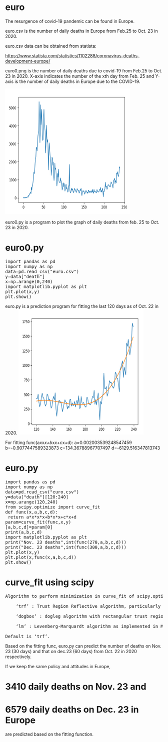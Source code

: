 # euro
The resurgence of covid-19 pandemic can be found in Europe.

euro.csv is the number of daily deaths in Europe from Feb.25 to Oct. 23 in 2020.

euro.csv data can be obtained from statista:

https://www.statista.com/statistics/1102288/coronavirus-deaths-development-europe/


euro0.png is the number of daily deaths due to covid-19 from Feb.25 to Oct. 23 in 2020. X-axis indicates the number of the xth day from Feb. 25 and Y-axis is the number of daily deaths in Europe due to the COVID-19.

<img src="./euro0.png" height=400 width=400>

euro0.py is a program to plot the graph of daily deaths from feb. 25 to Oct. 23 in 2020.
# euro0.py
<pre>
import pandas as pd
import numpy as np
data=pd.read_csv("euro.csv")
y=data["death"]
x=np.arange(0,240)
import matplotlib.pyplot as plt
plt.plot(x,y)
plt.show()
</pre>

euro.py is a prediction program for fitting the last 120 days as of Oct. 22 in 2020.
<img src="./euro.png" height=400 width=400>

For fitting func(a*x*x*x+b*x*x+c*x+d):
a=0.002003539248547459 b=-0.9077447589323873 c=134.36788967707497 d=-6129.516347813743

# euro.py
<pre>
import pandas as pd
import numpy as np
data=pd.read_csv("euro.csv")
y=data["death"][120:240]
x=np.arange(120,240)
from scipy.optimize import curve_fit
def func(x,a,b,c,d):
 return a*x*x*x+b*x*x+c*x+d
param=curve_fit(func,x,y)
[a,b,c,d]=param[0]
print(a,b,c,d)
import matplotlib.pyplot as plt
print("Nov. 23 deaths",int(func(270,a,b,c,d)))
print("Dec. 23 deaths",int(func(300,a,b,c,d)))
plt.plot(x,y)
plt.plot(x,func(x,a,b,c,d))
plt.show()
</pre>

# curve_fit using scipy
<pre>
Algorithm to perform minimization in curve_fit of scipy.optimize library.

    ‘trf’ : Trust Region Reflective algorithm, particularly suitable for large sparse problems with bounds. Generally robust method.

    ‘dogbox’ : dogleg algorithm with rectangular trust regions, typical use case is small problems with bounds. Not recommended for problems with rank-deficient Jacobian.

    ‘lm’ : Levenberg-Marquardt algorithm as implemented in MINPACK. Doesn’t handle bounds and sparse Jacobians. Usually the most efficient method for small unconstrained problems.

Default is ‘trf’. 
</pre>

Based on the fitting func, euro.py can predict the number of deaths on Nov. 23 (30 days) and that on dec.23 (60 days) from Oct. 22 in 2020 respectively.

If we keep the same policy and attitudes in Europe, 
# 3410 daily deaths on Nov. 23 and 
# 6579 daily deaths on Dec. 23 in Europe
are predicted based on the fitting function.


